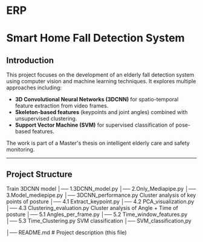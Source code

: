 # ERP
# Smart Home Fall Detection System

##  Introduction
This project focuses on the development of an elderly fall detection system using computer vision and machine learning techniques. 
It explores multiple approaches including:
- **3D Convolutional Neural Networks (3DCNN)** for spatio-temporal feature extraction from video frames.
- **Skeleton-based features** (keypoints and joint angles) combined with unsupervised clustering.
- **Support Vector Machine (SVM)** for supervised classification of pose-based features.

The work is part of a Master's thesis on intelligent elderly care and safety monitoring.

---

##  Project Structure
  Train 3DCNN model
  │── 1.3DCNN_model.py 
  │── 2.Only_Mediapipe.py 
  │── 3.Model_mediepipe.py 
  │── 3DCNN_performance.py
  Cluster analysis of key points of posture
  │── 4.1 Extract_keypoint.py
  │── 4.2 PCA_visualization.py
  │── 4.3 Clustering_evaluation.py
  Cluster analysis of Angle + Time of posture
  │── 5.1 Angles_per_frame.py
  │── 5.2 Time_window_features.py
  │── 5.3 Time_Clustering.py
  SVM classification
  │── SVM_classification,py
  
  │── README.md # Project description (this file)
